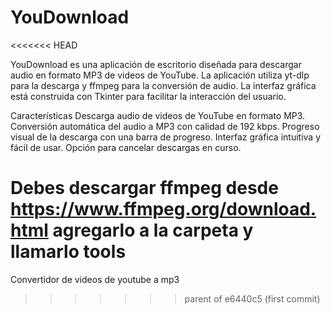 # YouDownload
<<<<<<< HEAD

YouDownload es una aplicación de escritorio diseñada para descargar audio en formato MP3 de videos de YouTube. La aplicación utiliza yt-dlp para la descarga y ffmpeg para la conversión de audio. La interfaz gráfica está construida con Tkinter para facilitar la interacción del usuario.

Características
Descarga audio de videos de YouTube en formato MP3.
Conversión automática del audio a MP3 con calidad de 192 kbps.
Progreso visual de la descarga con una barra de progreso.
Interfaz gráfica intuitiva y fácil de usar.
Opción para cancelar descargas en curso.

Debes descargar ffmpeg desde https://www.ffmpeg.org/download.html agregarlo a la carpeta y llamarlo tools
=======
Convertidor de videos de youtube a mp3
>>>>>>> parent of e6440c5 (first commit)
